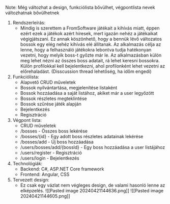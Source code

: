 Note: Még változhat a design, funkciólista bővülhet, végpontlista nevek változhatnak bővülhetnek
1. Rendszerleírás: 
	- Mindig is szerettem a FromSoftware játékait a kihívás miatt, éppen ezért ezek a játékok azért híresek, mert igazán nehéz a játékaikat végigjátszani. Ez annak köszönhető, hogy a bennük lévő változatos bossok egy elég nehéz kihívás elé állítanak. Az alkalmazás célja az lenne, hogy a felhasználó játékokra lebontva tudja hatékonyan vezetni, hogy melyik boss-t győzte már le. Az alkalmazásban külön meg lehet nézni az összes boss adatait, rá lehet keresni bossokra. Külön profilokkal kell bejelentkezni, ahol profilonként lehet vezetni az előrehaladást. (Disscussion thread lehetőség, ha időm engedi)
2. Funkciólista:
   	- Alapvető CRUD műveletek
	- Bossok nyilvántartása, megjelenítése listaként
	- Bossok hozzáadása a saját listához, akiket már a user legyőzött
	- Bossok részletes megteklintése
	- Bossok szűrése játék alapján
	- Bejelentkezés
	- Regisztráció
4. Végpont lista:
	- CRUD műveletek
	- /bosses - Összes boss lekérése
	- /bosses/{id} - Egy adott boss részletes adatainak lekérése
	- /bosses/add - Új boss hozzáadása
	- /users/bosses/add/{bossId} - Egy boss hozzáadása a user listájához
	- /users/register - Regisztráció
	- /users/login - Bejelentkezés
6. Technológiák:
	- Backend: C#, ASP.NET Core framework
	- Frontend: Angular, CSS
7. Tervezett design:
	 - Ez csak egy vázlat nem végleges design, de valami hasonló lenne az elképzelés.
	 ![[Pasted image 20240421144636.png]]
	 ![[Pasted image 20240421144605.png]]
